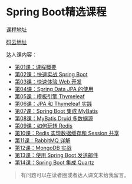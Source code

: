 # Spring Boot精选课程

[课程地址](http://gitbook.cn/gitchat/column/59f5daa149cd4330613605ba)

[码云地址](https://gitee.com/ityouknow/spring-boot-leaning)


达人课内容：

- [第01课：课程概要](http://gitbook.cn/gitchat/column/59f5daa149cd4330613605ba/topic/59f5e21449cd433061360883)
- [第02课：快速实战 Spring Boot](http://gitbook.cn/gitchat/column/59f5daa149cd4330613605ba/topic/59f68c4f49cd43306136301c)
- [第03课：快速体验 Web 开发](http://gitbook.cn/gitchat/column/59f5daa149cd4330613605ba/topic/59f6922549cd4330613634a4)
- [第04课：Spring Data JPA 的使用](http://gitbook.cn/gitchat/column/59f5daa149cd4330613605ba/topic/59f6a809a5beea6a3fd8a7f2)
- [第05课：模板引擎 Thymeleaf](http://gitbook.cn/gitchat/column/59f5daa149cd4330613605ba/topic/59f6d537a5beea6a3fd8c216)
- [第06课：JPA 和 Thymeleaf 实践](http://gitbook.cn/gitchat/column/59f5daa149cd4330613605ba/topic/59f6f2dba5beea6a3fd8d5b0)
- [第07课：Spring Boot 集成 MyBatis](http://gitbook.cn/gitchat/column/59f5daa149cd4330613605ba/topic/59f97e7e68673133615f7427)
- [第08课：MyBatis Druid 多数据源](http://gitbook.cn/gitchat/column/59f5daa149cd4330613605ba/topic/59f97ed968673133615f745f)
- [第09课：如何玩转 Redis](http://gitbook.cn/gitchat/column/59f5daa149cd4330613605ba/topic/59f97f0d68673133615f7481)
- [第10课：Redis 实现数据缓存和 Session 共享](http://gitbook.cn/gitchat/column/59f5daa149cd4330613605ba/topic/59f97f3f68673133615f749b)  
- [第11课：RabbitMQ 详解](http://gitbook.cn/gitchat/column/59f5daa149cd4330613605ba/topic/59f97f9c68673133615f74de)  
- [第12课：MongoDB 实战](http://gitbook.cn/gitchat/column/59f5daa149cd4330613605ba/topic/59f97fd568673133615f750e) 
- [第13课：使用 Spring Boot 发送邮件](http://gitbook.cn/gitchat/column/59f5daa149cd4330613605ba/topic/59f9800d68673133615f7529) 
- [第14课：Spring Boot 集成 Quartz](http://gitbook.cn/gitchat/column/59f5daa149cd4330613605ba/topic/59f9806168673133615f7564)  


> 有问题可以在读者圈或者达人课文末给我留言。